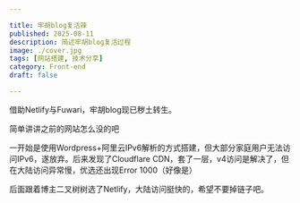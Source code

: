 ```yaml
---

title: 牢胡blog复活辣
published: 2025-08-11
description: 简述牢胡blog复活过程
image: ./cover.jpg
tags: [网站搭建, 技术分享]
category: Front-end
draft: false

---
```


借助Netlify与Fuwari，牢胡blog现已秽土转生。

简单讲讲之前的网站怎么没的吧

一开始是使用Wordpress+阿里云IPv6解析的方式搭建，但大部分家庭用户无法访问IPv6，遂放弃。后来发现了Cloudflare CDN，套了一层，v4访问是解决了，但在大陆访问异常慢，优选还出现Error 1000（好像是）

后面跟着博主二叉树树选了Netlify，大陆访问挺快的，希望不要掉链子吧。
